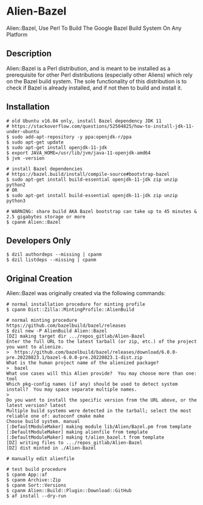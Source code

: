 # Alien-Bazel
Alien::Bazel, Use Perl To Build The Google Bazel Build System On Any Platform

## Description
Alien::Bazel is a Perl distribution, and is meant to be installed as a prerequisite for other Perl distributions (especially other Aliens) which rely on the Bazel build system.  The sole functionality of this distribution is to check if Bazel is already installed, and if not then to build and install it.

## Installation
```
# old Ubuntu v16.04 only, install Bazel dependency JDK 11
# https://stackoverflow.com/questions/52504825/how-to-install-jdk-11-under-ubuntu
$ sudo add-apt-repository -y ppa:openjdk-r/ppa
$ sudo apt-get update
$ sudo apt-get install openjdk-11-jdk
$ export JAVA_HOME=/usr/lib/jvm/java-11-openjdk-amd64
$ jvm -version

# install Bazel dependencies
# https://bazel.build/install/compile-source#bootstrap-bazel
$ sudo apt-get install build-essential openjdk-11-jdk zip unzip python2
# OR 
$ sudo apt-get install build-essential openjdk-11-jdk zip unzip python3

# WARNING: share build AKA Bazel bootstrap can take up to 45 minutes & 2.5 gigabytes storage or more
$ cpanm Alien::Bazel
```

## Developers Only
```
$ dzil authordeps --missing | cpanm
$ dzil listdeps --missing | cpanm
```

## Original Creation
Alien::Bazel was originally created via the following commands:

```
# normal installation procedure for minting profile
$ cpanm Dist::Zilla::MintingProfile::AlienBuild

# normal minting procedure
https://github.com/bazelbuild/bazel/releases
$ dzil new -P AlienBuild Alien::Bazel
[DZ] making target dir .../repos_gitlab/Alien-Bazel
Enter the full URL to the latest tarball (or zip, etc.) of the project you want to alienize.
>  https://github.com/bazelbuild/bazel/releases/download/6.0.0-pre.20220823.1/bazel-6.0.0-pre.20220823.1-dist.zip
What is the human project name of the alienized package?
>  bazel
What use cases will this Alien provide?  You may choose more than one: tool
Which pkg-config names (if any) should be used to detect system install?  You may space separate multiple names.
>  
Do you want to install the specific version from the URL above, or the latest version? latest
Multiple build systems were detected in the tarball; select the most reliable one of: autoconf cmake make
Choose build system. manual
[:DefaultModuleMaker] making module lib/Alien/Bazel.pm from template
[:DefaultModuleMaker] making alienfile from template
[:DefaultModuleMaker] making t/alien_bazel.t from template
[DZ] writing files to .../repos_gitlab/Alien-Bazel
[DZ] dist minted in ./Alien-Bazel

# manually edit alienfile

# test build procedure
$ cpanm App::af
$ cpanm Archive::Zip
$ cpanm Sort::Versions
$ cpanm Alien::Build::Plugin::Download::GitHub
$ af install --dry-run
```

